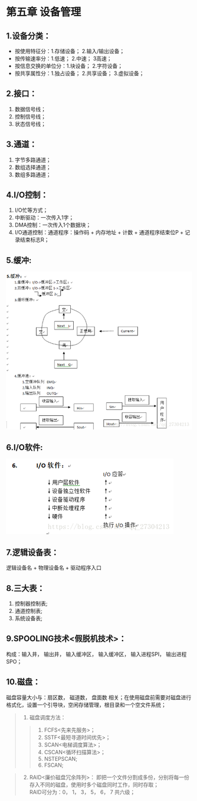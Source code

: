 # 第五章 设备管理
## 1.设备分类：
* 按使用特征分：1.存储设备； 2.输入/输出设备；
* 按传输速率分：1.低速； 2.中速； 3高速；
* 按信息交换的单位分：1.块设备； 2.字符设备；
* 按共享属性分：1.独占设备； 2.共享设备； 3.虚拟设备；

## 2.接口：  
1. 数据信号线；  
2. 控制信号线；  
3. 状态信号线；

## 3.通道：
1. 字节多路通道；
2. 数组选择通道；
3. 数组多路通道；

## 4.I/O控制：
1. I/O忙等方式；
2. 中断驱动：一次传入1字；
3. DMA控制：一次传入1个数据块；
4. I/O通道控制：通道程序：操作码 + 内存地址 + 计数 + 通道程序结束位P + 记录结束标志R；

## 5.缓冲:
![](./res/chapter5_1.png)

## 6.I/O软件:
![](./res/chapter5_2.png)

## 7.逻辑设备表<LUT>：
逻辑设备名 + 物理设备名 + 驱动程序入口

## 8.三大表：
1. 控制器控制表<COCT>;
2. 通道控制表<CHCT>;
3. 系统设备表<SDT>;

## 9.SPOOLING技术<假脱机技术>：
构成：输入井， 输出井， 输入缓冲区， 输入缓冲区， 输入进程SPI， 输出进程SPO；

## 10.磁盘：
磁盘容量大小与：扇区数， 磁道数， 盘面数 相关；在使用磁盘前需要对磁盘进行格式化，设置一个引导块，空闲存储管理，根目录和一个空文件系统；
> 1. 磁盘调度方法：
>> 1. FCFS<先来先服务>；
>> 2. SSTF<最短寻道时间优先>；
>> 3. SCAN<电梯调度算法>；
>> 4. CSCAN<循环扫描算法>；
>> 5. NSTEPSCAN;
>> 6. FSCAN;

> 2. RAID<廉价磁盘冗余阵列>：
即把一个文件分割成多份，分别将每一份存入不同的磁盘，使用时多个磁盘同时工作，同时存取；  
RAID可分为：0， 1， 3， 5， 6， 7 共六级；  